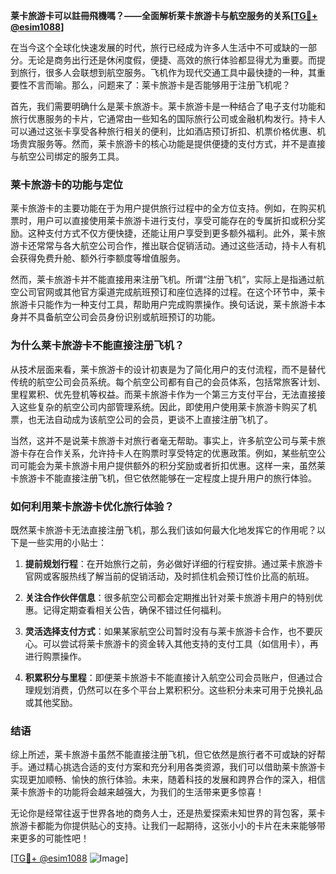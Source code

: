 **莱卡旅游卡可以註冊飛機嗎？——全面解析莱卡旅游卡与航空服务的关系[[TG💪+ @esim1088](https://t.me/s/esim1088)]**

在当今这个全球化快速发展的时代，旅行已经成为许多人生活中不可或缺的一部分。无论是商务出行还是休闲度假，便捷、高效的旅行体验都显得尤为重要。而提到旅行，很多人会联想到航空服务。飞机作为现代交通工具中最快捷的一种，其重要性不言而喻。那么，问题来了：莱卡旅游卡是否能够用于注册飞机呢？

首先，我们需要明确什么是莱卡旅游卡。莱卡旅游卡是一种结合了电子支付功能和旅行优惠服务的卡片，它通常由一些知名的国际旅行公司或金融机构发行。持卡人可以通过这张卡享受各种旅行相关的便利，比如酒店预订折扣、机票价格优惠、机场贵宾服务等。然而，莱卡旅游卡的核心功能是提供便捷的支付方式，并不是直接与航空公司绑定的服务工具。

### 莱卡旅游卡的功能与定位

莱卡旅游卡的主要功能在于为用户提供旅行过程中的全方位支持。例如，在购买机票时，用户可以直接使用莱卡旅游卡进行支付，享受可能存在的专属折扣或积分奖励。这种支付方式不仅方便快捷，还能让用户享受到更多额外福利。此外，莱卡旅游卡还常常与各大航空公司合作，推出联合促销活动。通过这些活动，持卡人有机会获得免费升舱、额外行李额度等增值服务。

然而，莱卡旅游卡并不能直接用来注册飞机。所谓“注册飞机”，实际上是指通过航空公司官网或其他官方渠道完成航班预订和座位选择的过程。在这个环节中，莱卡旅游卡只能作为一种支付工具，帮助用户完成购票操作。换句话说，莱卡旅游卡本身并不具备航空公司会员身份识别或航班预订的功能。

### 为什么莱卡旅游卡不能直接注册飞机？

从技术层面来看，莱卡旅游卡的设计初衷是为了简化用户的支付流程，而不是替代传统的航空公司会员系统。每个航空公司都有自己的会员体系，包括常旅客计划、里程累积、优先登机等权益。而莱卡旅游卡作为一个第三方支付平台，无法直接接入这些复杂的航空公司内部管理系统。因此，即使用户使用莱卡旅游卡购买了机票，也无法自动成为该航空公司的会员，更谈不上直接注册飞机了。

当然，这并不是说莱卡旅游卡对旅行者毫无帮助。事实上，许多航空公司与莱卡旅游卡存在合作关系，允许持卡人在购票时享受特定的优惠政策。例如，某些航空公司可能会为莱卡旅游卡用户提供额外的积分奖励或者折扣优惠。这样一来，虽然莱卡旅游卡不能直接注册飞机，但它依然能够在一定程度上提升用户的旅行体验。

### 如何利用莱卡旅游卡优化旅行体验？

既然莱卡旅游卡无法直接注册飞机，那么我们该如何最大化地发挥它的作用呢？以下是一些实用的小贴士：

1. **提前规划行程**：在开始旅行之前，务必做好详细的行程安排。通过莱卡旅游卡官网或客服热线了解当前的促销活动，及时抓住机会预订性价比高的航班。
   
2. **关注合作伙伴信息**：很多航空公司都会定期推出针对莱卡旅游卡用户的特别优惠。记得定期查看相关公告，确保不错过任何福利。

3. **灵活选择支付方式**：如果某家航空公司暂时没有与莱卡旅游卡合作，也不要灰心。可以尝试将莱卡旅游卡的资金转入其他支持的支付工具（如信用卡），再进行购票操作。

4. **积累积分与里程**：即便莱卡旅游卡不能直接计入航空公司会员账户，但通过合理规划消费，仍然可以在多个平台上累积积分。这些积分未来可用于兑换礼品或其他奖励。

### 结语

综上所述，莱卡旅游卡虽然不能直接注册飞机，但它依然是旅行者不可或缺的好帮手。通过精心挑选合适的支付方案和充分利用各类资源，我们可以借助莱卡旅游卡实现更加顺畅、愉快的旅行体验。未来，随着科技的发展和跨界合作的深入，相信莱卡旅游卡的功能将会越来越强大，为我们的生活带来更多惊喜！

无论你是经常往返于世界各地的商务人士，还是热爱探索未知世界的背包客，莱卡旅游卡都能为你提供贴心的支持。让我们一起期待，这张小小的卡片在未来能够带来更多的可能性吧！

[[TG💪+ @esim1088](https://t.me/s/esim1088) ![Image](https://i.postimg.cc/4NQfJmqS/Snipaste-2025-05-13-00-14-12.png)]